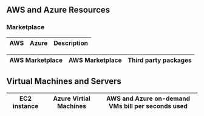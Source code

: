 ## AWS and Azure Resources
### Marketplace
|        AWS             |        Azure           |      Description     |
| ---------------------- | ---------------------- |----------------------|

| AWS Marketplace         | AWS Marketplace       | Third party packages |
| ---------------------- | ---------------------- |----------------------|

## Virtual Machines and Servers
| EC2 instance  | Azure Virtial Machines | AWS and Azure on-demand VMs bill per seconds used |
| ---------------------- | ---------------------- | ---------------------- |





